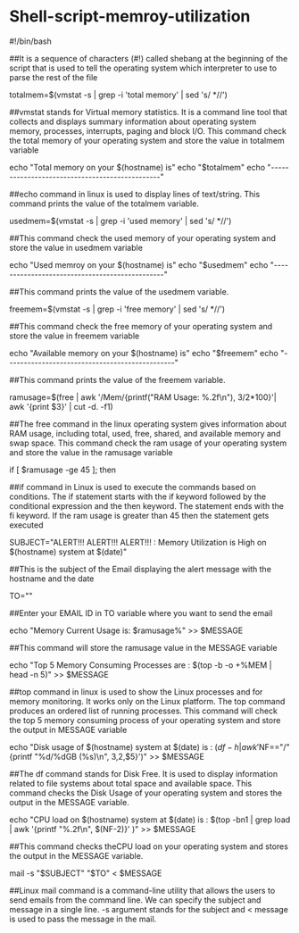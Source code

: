 # Shell-script-memroy-utilization
#!/bin/bash

##It is a sequence of characters (#!) called shebang at the beginning of the script that is used to tell the operating system which interpreter to use to parse the rest of the file 

totalmem=$(vmstat -s | grep -i 'total memory' | sed 's/ *//')

##vmstat stands for Virtual memory statistics. It is a command line tool that collects and displays summary information about operating system memory, processes, interrupts, paging and block I/O. This command check the total memory of your operating system and store the value in totalmem variable 

echo "Total memory on your $(hostname) is"
echo "$totalmem"
echo "-----------------------------------------------"

##echo command in linux is used to display lines of text/string. This command prints the value of the totalmem variable. 

usedmem=$(vmstat -s | grep -i 'used memory' | sed 's/ *//')

##This command check the used memory of your operating system and store the value in usedmem variable

echo "Used memroy on your $(hostname) is"
echo "$usedmem"
echo "-----------------------------------------------"

##This command prints the value of the usedmem variable. 

freemem=$(vmstat -s | grep -i 'free memory' | sed 's/ *//')

##This command check the free memory of your operating system and store the value in freemem variable 

echo "Available memory on your $(hostname) is"
echo "$freemem"
echo "-----------------------------------------------"

##This command prints the value of the freemem variable. 

ramusage=$(free | awk '/Mem/{printf("RAM Usage: %.2f\n"), $3/$2*100}'| awk '{print $3}' | cut -d. -f1)

##The free command in the linux operating system gives information about RAM usage, including total, used, free, shared, and available memory and swap space. This command check the ram usage of your operating system and store the value in the ramusage variable 

if [ $ramusage -ge 45 ]; then

##if command in Linux is used to execute the commands based on conditions. The if statement starts with the if keyword followed by the conditional expression and the then keyword. The statement ends with the fi keyword. If the ram usage is greater than 45 then the statement gets executed 

SUBJECT="ALERT!!! ALERT!!! ALERT!!! : Memory Utilization is High on $(hostname) system at $(date)"

##This is the subject of the Email displaying the alert message with the hostname and the date 

TO="<Your-email-id>"

##Enter your EMAIL ID in TO variable where you want to send the email 

echo "Memory Current Usage is: $ramusage%" >> $MESSAGE

##This command will store the ramusage value in the MESSAGE variable    

echo "Top 5 Memory Consuming Processes are : $(top -b -o +%MEM | head -n 5)" >> $MESSAGE

##top command in linux is used to show the Linux processes and for memory monitoring. It works only on the Linux platform. The top command produces an ordered list of running processes. This command will check the top 5 memory consuming process of your operating system and store the output in MESSAGE variable 

echo "Disk usage of $(hostname) system at $(date) is : $(df -h | awk '$NF=="/"{printf "%d/%dGB (%s)\n", $3,$2,$5}')" >> $MESSAGE

##The df command stands for Disk Free. It is used to display information related to file systems about total space and available space. This command checks the Disk Usage of your operating system and stores the output in the MESSAGE variable. 

echo "CPU load on $(hostname) system at $(date) is : $(top -bn1 | grep load | awk '{printf "%.2f\n", $(NF-2)}' )" >> $MESSAGE

##This command checks theCPU load on your operating system and stores the output in the MESSAGE variable. 

 mail -s "$SUBJECT" "$TO" < $MESSAGE

##Linux mail command is a command-line utility that allows the users to send emails from the command line. We can specify the subject and message in a single line. -s argument stands for the subject and < message is used to pass the message in the mail. 
